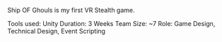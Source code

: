 Ship OF Ghouls is my first VR Stealth game.

Tools used: Unity
Duration: 3 Weeks
Team Size: ~7
Role: Game Design, Technical Design, Event Scripting
